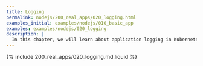 ```yaml
---
title: Logging
permalink: nodejs/200_real_apps/020_logging.html
examples_initial: examples/nodejs/010_basic_app
examples: examples/nodejs/020_logging
description: |
  In this chapter, we will learn about application logging in Kubernetes and implement it. Additionally, we will introduce a structured logging format to make it ready for parsing by log collection and analysis systems.
---
```


{% include 200_real_apps/020_logging.md.liquid %}
